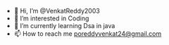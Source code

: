 - 👋 Hi, I’m @VenkatReddy2003
- 👀 I’m interested in Coding 
- 🌱 I’m currently learning Dsa in java
- 📫 How to reach me poreddyvenkat24@gmail.com

<!---
VenkatReddy2003/VenkatReddy2003 is a ✨ special ✨ repository because its `README.md` (this file) appears on your GitHub profile.
You can click the Preview link to take a look at your changes.
--->
